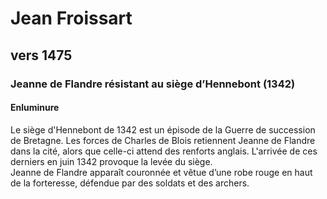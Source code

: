# Jean Froissart

## vers 1475

### Jeanne de Flandre résistant au siège d’Hennebont (1342)

#### Enluminure

Le siège d'Hennebont de 1342 est un épisode de la Guerre de succession de Bretagne. Les forces de Charles de Blois retiennent Jeanne de Flandre dans la cité, alors que celle-ci attend des renforts anglais. L'arrivée de ces derniers en juin 1342 provoque la levée du siège.  
Jeanne de Flandre apparaît couronnée et vêtue d’une robe rouge en haut de la forteresse, défendue par des soldats et des archers.
